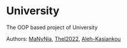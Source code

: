 # University
The OOP based project of University

Authors: <a href="https://github.com/MaNyNia">MaNyNia</a>, <a href="https://github.com/Thel2022">Thel2022</a>, <a href="https://github.com/Aleh-Kasiankou">Aleh-Kasiankou</a>
